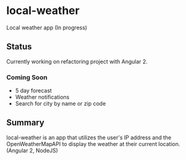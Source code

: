 # local-weather
Local weather app (In progress)

## Status 
Currently working on refactoring project with Angular 2. 

### Coming Soon
* 5 day forecast
* Weather notifications
* Search for city by name or zip code

## Summary
local-weather is an app that utilizes the user's IP address and the OpenWeatherMapAPI to display the weather at their current location. (Angular 2, NodeJS)

